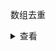 数组去重
<details>
<summary>查看</summary>
1. 新建一个数组，遍历去要重的数组，当值不在新数组的时候（indexOf 为-1 或 includes 为false）就加入该新数组中

```js
function unique(arr) {
  var newArr = []
  for (var i = 0; i < arr.length; i++) {
    if (newArr.indexOf(arr[i]) === -1) {
      newArr.push(arr[i])
    }
  }
  return newArr
}
```

2. 数组下标判断：如果当前数组的第 i 项在当前数组中第一次出现的位置不是 i，那么表示第 i 项是重复的，忽略掉。否则存入结果数组

```js
function unique(arr) {
  var newArr = []
  for (var i = 0; i < arr.length; i++) {
    if (arr.indexOf(arr[i]) === i) {
      newArr.push(arr[i])
    }
  }
  return newArr
}
```

- hash去重
```js
function Deduplication(arr) {
  var result = []
  var hashMap = {}
  for (var i = 0; i < arr.length; i++) {
    var temp = arr[i]
    if (!hashMap[temp]) {
      hashMap[temp] = true
      result.push(temp)
    }
  }
  return result
}
```

3. ES6 实现

```js
function unique(arr) {
  var x = new Set(arr)
  return [...x]
}
```
</details>


